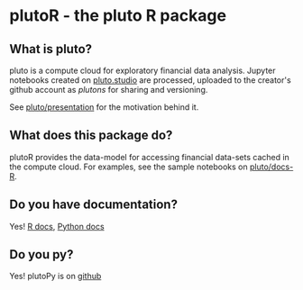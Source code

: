 # plutoR - the pluto R package

## What is pluto?

pluto is a compute cloud for exploratory financial data analysis. Jupyter notebooks created on [pluto.studio](https://pluto.studio) are processed, uploaded to the creator's github account as *plutons* for sharing and versioning.

See [pluto/presentation](https://github.com/shyams80/pluto/raw/master/media/Pluto.pptx) for the motivation behind it.

## What does this package do?

plutoR provides the data-model for accessing financial data-sets cached in the compute cloud. For examples, see the sample notebooks on [pluto/docs-R](https://github.com/shyams80/plutons/tree/master/docs-R).

## Do you have documentation?

Yes! [R docs](https://shyams80.github.io/plutoR/docs/reference/index.html), [Python docs](https://plutopy.readthedocs.io/en/latest/?badge=latest)

## Do you py?

Yes! plutoPy is on [github](https://github.com/shyams80/plutoPy)
